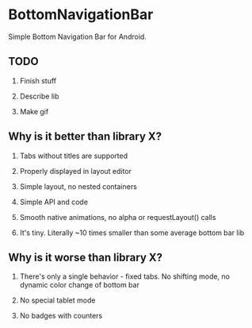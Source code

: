 # BottomNavigationBar
Simple Bottom Navigation Bar for Android.

## TODO
1) Finish stuff

2) Describe lib

3) Make gif

## Why is it better than library X?
1) Tabs without titles are supported

2) Properly displayed in layout editor

3) Simple layout, no nested containers

4) Simple API and code

5) Smooth native animations, no alpha or requestLayout() calls

6) It's tiny. Literally ~10 times smaller than some average bottom bar lib

## Why is it worse than library X?
1) There's only a single behavior - fixed tabs. No shifting mode, no dynamic color change of bottom bar

2) No special tablet mode

3) No badges with counters
